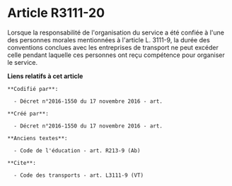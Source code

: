 # Article R3111-20

Lorsque la responsabilité de l'organisation du service a été confiée à l'une des personnes morales mentionnées à l'article L.
3111-9, la durée des conventions conclues avec les entreprises de transport ne peut excéder celle pendant laquelle ces
personnes ont reçu compétence pour organiser le service.

**Liens relatifs à cet article**

	**Codifié par**:

	  - Décret n°2016-1550 du 17 novembre 2016 - art.

	**Créé par**:

	  - Décret n°2016-1550 du 17 novembre 2016 - art.

	**Anciens textes**:

	  - Code de l'éducation - art. R213-9 (Ab)

	**Cite**:

	  - Code des transports - art. L3111-9 (VT)
